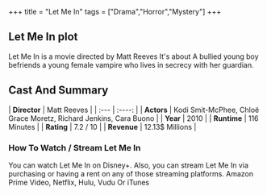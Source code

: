 +++
title = "Let Me In"
tags = ["Drama","Horror","Mystery"]
+++
## Let Me In plot
Let Me In is a movie directed by Matt Reeves It's about A bullied young boy befriends a young female vampire who lives in secrecy with her guardian.
## Cast And Summary
| **Director**      | Matt Reeves |
    | :---        |    :----:   |
    |  **Actors** | Kodi Smit-McPhee, Chloë Grace Moretz, Richard Jenkins, Cara Buono |
    | **Year**   | 2010    |
    |  **Runtime** | 116 Minutes |
    |  **Rating** | 7.2 / 10 | 
    |  **Revenue** | 12.13$ Millions |
### How To Watch / Stream Let Me In
You can watch Let Me In on Disney+.
Also, you can stream Let Me In via purchasing or having a rent on any of those streaming platforms.
Amazon Prime Video, Netflix, Hulu, Vudu Or iTunes